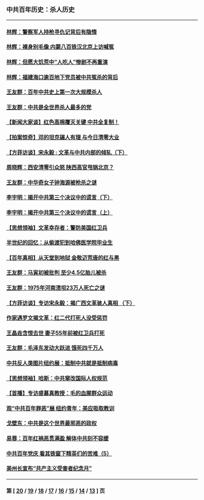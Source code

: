 ### 中共百年历史：杀人历史
---
#### [林辉：警察军人持枪寻仇记背后有隐情](../../pages/nf1176106/n14029745.md?07130430) 
#### [林辉：裸身别毛像 内蒙八百铁汉北京上访喊冤](../../pages/nf1176106/n14026693.md?07130430) 
#### [林辉：但愿大饥荒中“人吃人”惨剧不再重演](../../pages/nf1176106/n14020531.md?07130430) 
#### [林辉：福建海口逾百地下党员被中共冤杀的背后](../../pages/nf1176106/n13878946.md?07130430) 
#### [王友群：百年中共史上第一次大规模杀人](../../pages/nf1176106/n13863785.md?07130430) 
#### [王友群：中共是全世界杀人最多的党](../../pages/nf1176106/n13860689.md?07130430) 
#### [【新闻大家谈】红色高棉覆灭关键 中共全复制！](../../pages/nf1176106/n13850222.md?07130430) 
#### [【拍案惊奇】邓的坦克碾人有理 与今日清零大业](../../pages/nf1176106/n13729574.md?07130430) 
#### [【方菲访谈】宋永毅 : 文革与中共内部的倾轧（下）](../../pages/nf1176106/n13486836.md?07130430) 
#### [周晓辉：西安清零引众怒 陕西高官甩锅北京？](../../pages/nf1176106/n13484627.md?07130430) 
#### [王友群：中华奇女子钟海源被枪杀之谜](../../pages/nf1176106/n13430555.md?07130430) 
#### [李宇明：揭开中共第三个决议中的谎言（下）](../../pages/nf1176106/n13389389.md?07130430) 
#### [李宇明：揭开中共第三个决议中的谎言（上）](../../pages/nf1176106/n13388697.md?07130430) 
#### [【思想领袖】文革幸存者：警防美国红卫兵](../../pages/nf1176106/n13339289.md?07130430) 
#### [半世纪的回忆：从偷渡犯到哈佛医学院毕业生](../../pages/nf1176106/n13345328.md?07130430) 
#### [【百年真相】从天堂到地狱 金敬迈荒唐的红与黑](../../pages/nf1176106/n13336995.md?07130430) 
#### [王友群：马寅初被批判 至少4.5亿胎儿被杀](../../pages/nf1176106/n13260313.md?07130430) 
#### [王友群：1975年河南溃坝23万人死亡之谜](../../pages/nf1176106/n13231576.md?07130430) 
#### [【方菲访谈】专访宋永毅：揭广西文革骇人真相 （下）](../../pages/nf1176106/n13209074.md?07130430) 
#### [作家遇罗文揭文革：红二代打死人没受惩罚](../../pages/nf1176106/n13205254.md?07130430) 
#### [王晶垚含恨去世 妻子55年前被红卫兵打死](../../pages/nf1176106/n13203590.md?07130430) 
#### [王友群：毛泽东发动大跃进 饿死四千万人](../../pages/nf1176106/n13177158.md?07130430) 
#### [中共反人类图片纽约展：抵制中共就是抵制病毒](../../pages/nf1176106/n13115371.md?07130430) 
#### [【思想领袖】哈斯：中共窜改国际人权规范](../../pages/nf1176106/n13053647.md?07130430) 
#### [【首播】专访盛慕真教授：毛的血腥群众运动](../../pages/nf1176106/n13091782.md?07130430) 
#### [观“中共百年罪恶”展 纽约青年：美应吸取教训](../../pages/nf1176106/n13085246.md?07130430) 
#### [戈壁东：中共是这个世界最邪恶的政权](../../pages/nf1176106/n13085641.md?07130430) 
#### [易蓉：百年红祸恶贯满盈 解体中共刻不容缓](../../pages/nf1176106/n13084455.md?07130430) 
#### [中共百年党庆 看其铁窗下精英们的苦难（5）](../../pages/nf1176106/n13076766.md?07130430) 
#### [美州长宣布“共产主义受害者纪念月”](../../pages/nf1176106/n13074024.md?07130430) 

---
#### 第 [ [20](./20.md?07130430) / [19](./19.md?07130430) / [18](./18.md?07130430) / [17](./17.md?07130430) / [16](./16.md?07130430) / [15](./15.md?07130430) / [14](./14.md?07130430) / [13](./13.md?07130430) ] 页
